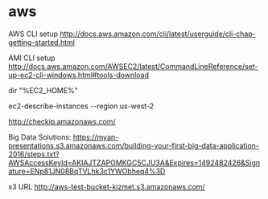 # aws

AWS CLI setup
http://docs.aws.amazon.com/cli/latest/userguide/cli-chap-getting-started.html

AMI CLI setup
http://docs.aws.amazon.com/AWSEC2/latest/CommandLineReference/set-up-ec2-cli-windows.html#tools-download

dir "%EC2_HOME%"

ec2-describe-instances --region us-west-2

http://checkip.amazonaws.com/


Big Data Solutions:
https://myan-presentations.s3.amazonaws.com/building-your-first-big-data-application-2016/steps.txt?AWSAccessKeyId=AKIAJTZAPOMKGC5CJU3A&Expires=1492482426&Signature=ENp81JN08BqTVLhk3c1YWObheq4%3D

s3 URL
http://aws-test-bucket-kizmet.s3.amazonaws.com/
